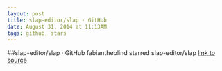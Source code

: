 ```yaml
---
layout: post
title: slap-editor/slap · GitHub
date: August 31, 2014 at 11:13AM
tags: github, stars
---
```

##slap-editor/slap · GitHub
fabiantheblind starred slap-editor/slap
[link to source](http://ift.tt/1mfyPsd) 
